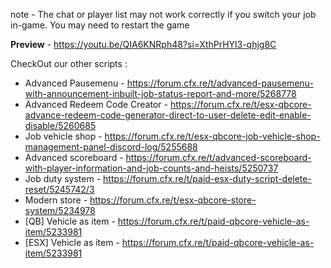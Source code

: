 
note - The chat or player list may not work correctly if you switch your job in-game. You may need to restart the game

**Preview** - https://youtu.be/QIA6KNRph48?si=XthPrHYl3-qhjg8C

CheckOut our other scripts : 

* Advanced Pausemenu  - https://forum.cfx.re/t/advanced-pausemenu-with-announcement-inbuilt-job-status-report-and-more/5268778
* Advanced Redeem Code Creator - https://forum.cfx.re/t/esx-qbcore-advance-redeem-code-generator-direct-to-user-delete-edit-enable-disable/5260685 
* Job vehicle shop - https://forum.cfx.re/t/esx-qbcore-job-vehicle-shop-management-panel-discord-log/5255688 
* Advanced scoreboard - https://forum.cfx.re/t/advanced-scoreboard-with-player-information-and-job-counts-and-heists/5250737 
* Job duty system - https://forum.cfx.re/t/paid-esx-duty-script-delete-reset/5245742/3 
* Modern store - https://forum.cfx.re/t/esx-qbcore-store-system/5234978 
* [QB] Vehicle as item - https://forum.cfx.re/t/paid-qbcore-vehicle-as-item/5233981 
* [ESX] Vehicle as item - https://forum.cfx.re/t/paid-qbcore-vehicle-as-item/5233981  
